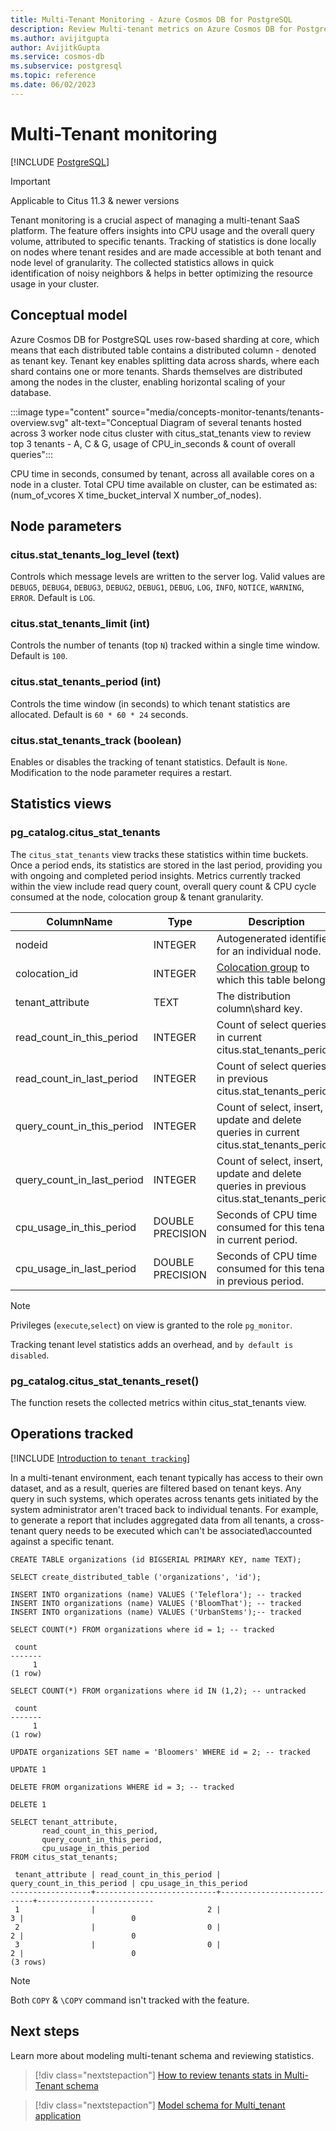 ```yaml
---
title: Multi-Tenant Monitoring - Azure Cosmos DB for PostgreSQL
description: Review Multi-tenant metrics on Azure Cosmos DB for PostgreSQL
ms.author: avijitgupta
author: AvijitkGupta
ms.service: cosmos-db
ms.subservice: postgresql
ms.topic: reference
ms.date: 06/02/2023
---
```


# Multi-Tenant monitoring

[!INCLUDE [PostgreSQL](../includes/appliesto-postgresql.md)]

> [!IMPORTANT]
> Applicable to Citus 11.3 & newer versions

Tenant monitoring is a crucial aspect of managing a multi-tenant SaaS platform. The feature offers insights into CPU usage and the overall query volume, attributed to specific tenants. Tracking of statistics is done locally on nodes where tenant resides and are made accessible at both tenant and node level of granularity. The collected statistics allows in quick identification of noisy neighbors & helps in better optimizing the resource usage in your cluster.

## Conceptual model

Azure Cosmos DB for PostgreSQL uses row-based sharding at core, which means that each distributed table contains a distributed column - denoted as tenant key. Tenant key enables splitting data across shards, where each shard contains one or more tenants. Shards themselves are distributed among the nodes in the cluster, enabling horizontal scaling of your database.

:::image type="content" source="media/concepts-monitor-tenants/tenants-overview.svg" alt-text="Conceptual Diagram of several tenants hosted across 3 worker node citus cluster with citus_stat_tenants view to review top 3 tenants - A, C & G, usage of CPU_in_seconds & count of overall queries":::

CPU time in seconds, consumed by tenant, across all available cores on a node in a cluster. Total CPU time available on cluster, can be estimated as: (num_of_vcores X time_bucket_interval X number_of_nodes).

## Node parameters

### citus.stat_tenants_log_level (text)
Controls which message levels are written to the server log. Valid values are `DEBUG5`, `DEBUG4`, `DEBUG3`, `DEBUG2`, `DEBUG1`, `DEBUG`, `LOG`, `INFO`, `NOTICE`, `WARNING`, `ERROR`. Default is `LOG`.

### citus.stat_tenants_limit (int)
Controls the number of tenants (top `N`) tracked within a single time window. Default is `100`.

### citus.stat_tenants_period (int)
Controls the time window (in seconds) to which tenant statistics are allocated. Default is `60 * 60 * 24` seconds.

### citus.stat_tenants_track (boolean)
Enables or disables the tracking of tenant statistics. Default is `None`. Modification to the node parameter requires a restart.

## Statistics views 

### pg_catalog.citus_stat_tenants

The `citus_stat_tenants` view tracks these statistics within time buckets. Once a period ends, its statistics are stored in the last period, providing you with ongoing and completed period insights. Metrics currently tracked within the view include read query count, overall query count & CPU cycle consumed at the node, colocation group & tenant granularity.

|       ColumnName            |    Type           |                    Description                                                              |
|-----------------------------|-------------------|---------------------------------------------------------------------------------------------|
| nodeid                      | INTEGER           | Autogenerated identifier for an individual node.                                            |
| colocation_id               | INTEGER           | [Colocation group](concepts-colocation.md) to which this table belongs.                     |
| tenant_attribute            | TEXT              | The distribution column\shard key.                                                          |
| read_count_in_this_period   | INTEGER           | Count of select queries in current citus.stat_tenants_period.                               |
| read_count_in_last_period   | INTEGER           | Count of select queries in previous citus.stat_tenants_period.                              |
| query_count_in_this_period  | INTEGER           | Count of select, insert, update and delete queries in current citus.stat_tenants_period.    |
| query_count_in_last_period  | INTEGER           | Count of select, insert, update and delete queries in previous citus.stat_tenants_period.   |
| cpu_usage_in_this_period    | DOUBLE PRECISION  | Seconds of CPU time consumed for this tenant in current period.                             |
| cpu_usage_in_last_period    | DOUBLE PRECISION  | Seconds of CPU time consumed for this tenant in previous period.                            |

> [!Note]
> Privileges (`execute`,`select`) on view is granted to the role `pg_monitor`.
>
> Tracking tenant level statistics adds an overhead, and `by default is disabled`.

### pg_catalog.citus_stat_tenants_reset()
The function resets the collected metrics within citus_stat_tenants view.

## Operations tracked
[!INCLUDE [Introduction to `tenant tracking`](includes/tenant-monitoring.md)]

In a multi-tenant environment, each tenant typically has access to their own dataset, and as a result, queries are filtered based on tenant keys. Any query in such systems, which operates across tenants gets initiated by the system administrator aren't traced back to individual tenants. For example, to generate a report that includes aggregated data from all tenants, a cross-tenant query needs to be executed which can't be associated\accounted against a specific tenant.

```postgresql
CREATE TABLE organizations (id BIGSERIAL PRIMARY KEY, name TEXT);

SELECT create_distributed_table ('organizations', 'id');

INSERT INTO organizations (name) VALUES ('Teleflora'); -- tracked
INSERT INTO organizations (name) VALUES ('BloomThat'); -- tracked
INSERT INTO organizations (name) VALUES ('UrbanStems');-- tracked

SELECT COUNT(*) FROM organizations where id = 1; -- tracked
```
```text
 count 
-------
     1
(1 row)
```
```postgresql
SELECT COUNT(*) FROM organizations where id IN (1,2); -- untracked
```
```text
 count
-------
     1
(1 row)
```
```postgresql
UPDATE organizations SET name = 'Bloomers' WHERE id = 2; -- tracked
```
```text
UPDATE 1
```
```postgresql
DELETE FROM organizations WHERE id = 3; -- tracked
```
```text
DELETE 1
```

```postgresql
SELECT tenant_attribute,
       read_count_in_this_period,
       query_count_in_this_period,
       cpu_usage_in_this_period
FROM citus_stat_tenants;
```
```text
 tenant_attribute | read_count_in_this_period | query_count_in_this_period | cpu_usage_in_this_period 
------------------+---------------------------+----------------------------+--------------------------
 1                |                         2 |                          3 |                        0
 2                |                         0 |                          2 |                        0
 3                |                         0 |                          2 |                        0
(3 rows)
```

> [!Note]
> Both `COPY` & `\COPY` command isn't tracked with the feature.

## Next steps
Learn more about modeling multi-tenant schema and reviewing statistics.
> [!div class="nextstepaction"]
> [How to review tenants stats in Multi-Tenant schema](howto-monitor-tenant-stats.md)

>[!div class="nextstepaction"]
> [Model schema for Multi_tenant application](quickstart-build-scalable-apps-model-multi-tenant.md)